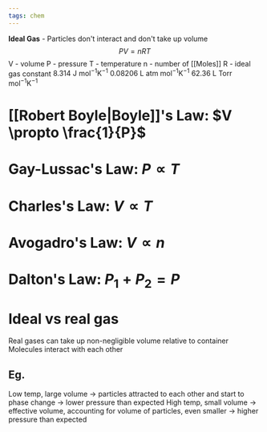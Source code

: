 ```yaml
---
tags: chem
---
```

**Ideal Gas** - Particles don't interact and don't take up volume
$$ PV=nRT $$
V - volume
P - pressure
T - temperature
n - number of [[Moles]]
R - ideal gas constant 
	$8.314 \text{ J mol}^{-1}\text{K}^{-1}$
	$0.08206 \text{ L atm mol}^{-1}\text{K}^{-1}$
	$62.36 \text{ L Torr mol}^{-1}\text{K}^{-1}$
# [[Robert Boyle|Boyle]]'s Law: $V \propto \frac{1}{P}$
# Gay-Lussac's Law: $P \propto T$
# Charles's Law: $V \propto T$
# Avogadro's Law: $V \propto n$
# Dalton's Law: $P_1+P_2=P$

# Ideal vs real gas
Real gases can take up non-negligible volume relative to container
Molecules interact with each other
## Eg.
Low temp, large volume -> particles attracted to each other and start to phase change -> lower pressure than expected
High temp, small volume -> effective volume, accounting for volume of particles, even smaller -> higher pressure than expected